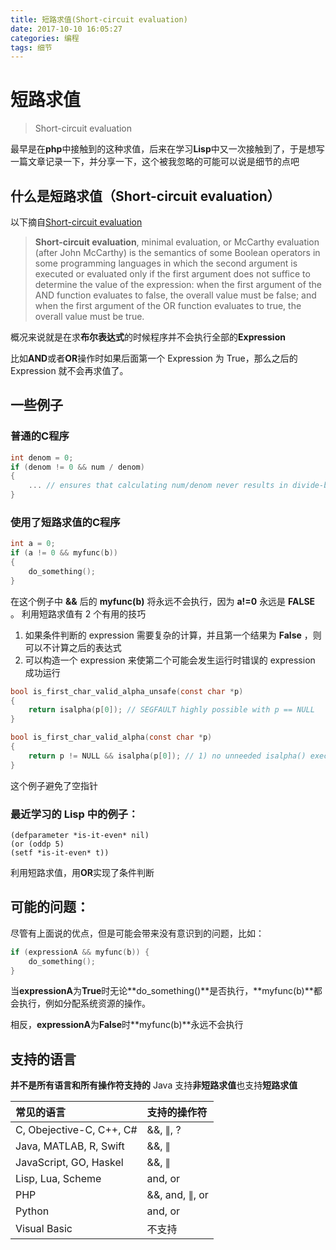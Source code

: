 ```yaml
---
title: 短路求值(Short-circuit evaluation)
date: 2017-10-10 16:05:27
categories: 编程
tags: 细节
---
```


# 短路求值

> Short-circuit evaluation

最早是在**php**中接触到的这种求值，后来在学习**Lisp**中又一次接触到了，于是想写一篇文章记录一下，并分享一下，这个被我忽略的可能可以说是细节的点吧

<!--more-->

## 什么是短路求值（Short-circuit evaluation）

以下摘自[Short-circuit evaluation](https://www.wikiwand.com/en/Short-circuit_evaluation)

> **Short-circuit evaluation**, minimal evaluation, or McCarthy evaluation (after John McCarthy) is the semantics of some Boolean operators in some programming languages in which the second argument is executed or evaluated only if the first argument does not suffice to determine the value of the expression: when the first argument of the AND function evaluates to false, the overall value must be false; and when the first argument of the OR function
> evaluates to true, the overall value must be true.

概况来说就是在求**布尔表达式**的时候程序并不会执行全部的**Expression**

比如**AND**或者**OR**操作时如果后面第一个 Expression 为 True，那么之后的 Expression 就不会再求值了。

## 一些例子

### 普通的**C**程序

```c
int denom = 0;
if (denom != 0 && num / denom)
{
    ... // ensures that calculating num/denom never results in divide-by-zero error
}
```

### 使用了短路求值的**C**程序

```c
int a = 0;
if (a != 0 && myfunc(b))
{
    do_something();
}
```

在这个例子中 **&&** 后的 **myfunc(b)** 将永远不会执行，因为 **a!=0** 永远是 **FALSE** 。
利用短路求值有 2 个有用的技巧

1.  如果条件判断的 expression 需要复杂的计算，并且第一个结果为 **False** ，则可以不计算之后的表达式
1.  可以构造一个 expression 来使第二个可能会发生运行时错误的 expression 成功运行

```c
bool is_first_char_valid_alpha_unsafe(const char *p)
{
    return isalpha(p[0]); // SEGFAULT highly possible with p == NULL
}

bool is_first_char_valid_alpha(const char *p)
{
    return p != NULL && isalpha(p[0]); // 1) no unneeded isalpha() execution with p == NULL, 2) no SEGFAULT risk
}
```

这个例子避免了空指针

### 最近学习的 Lisp 中的例子：

```Lisp
(defparameter *is-it-even* nil)
(or (oddp 5)
(setf *is-it-even* t))
```

利用短路求值，用**OR**实现了条件判断

## 可能的问题：

尽管有上面说的优点，但是可能会带来没有意识到的问题，比如：

```c
if (expressionA && myfunc(b)) {
    do_something();
}
```

当**expressionA**为**True**时无论**do_something()**是否执行，**myfunc(b)**都会执行，例如分配系统资源的操作。

相反，**expressionA**为**False**时**myfunc(b)**永远不会执行

## 支持的语言

**并不是所有语言和所有操作符支持的**
Java 支持**非短路求值**也支持**短路求值**

| 常见的语言               | 支持的操作符   |
| :----------------------- | :------------- |
| C, Obejective-C, C++, C# | &&, ∥, ?       |
| Java, MATLAB, R, Swift   | &&, ∥          |
| JavaScript, GO, Haskel   | &&, ∥          |
| Lisp, Lua, Scheme        | and, or        |
| PHP                      | &&, and, ∥, or |
| Python                   | and, or        |
| Visual Basic             | 不支持         |
